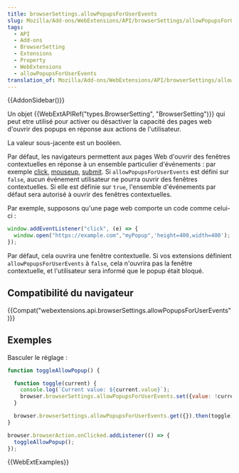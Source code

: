 ```yaml
---
title: browserSettings.allowPopupsForUserEvents
slug: Mozilla/Add-ons/WebExtensions/API/browserSettings/allowPopupsForUserEvents
tags:
  - API
  - Add-ons
  - BrowserSetting
  - Extensions
  - Property
  - WebExtensions
  - allowPopupsForUserEvents
translation_of: Mozilla/Add-ons/WebExtensions/API/browserSettings/allowPopupsForUserEvents
---
```

{{AddonSidebar()}}

Un objet {{WebExtAPIRef("types.BrowserSetting", "BrowserSetting")}} qui peut etre utilisé pour activer ou désactiver la capacité des pages web d'ouvrir des popups en réponse aux actions de l'utilisateur.

La valeur sous-jacente  est un booléen.

Par défaut, les navigateurs permettent aux pages Web d'ouvrir des fenêtres contextuelles en réponse à un ensemble particulier d'événements : par exemple [click](/fr/docs/Web/Events/click), [mouseup](/fr/docs/Web/Events/mouseup), [submit](/fr/docs/Web/Events/submit). Si `allowPopupsForUserEvents` est défini sur `false`, aucun événement utilisateur ne pourra ouvrir des fenêtres contextuelles. Si elle est définie sur `true`, l'ensemble d'événements par défaut sera autorisé à ouvrir des fenêtres contextuelles.

Par exemple, supposons qu'une page web comporte un code comme celui-ci :

```js
window.addEventListener("click", (e) => {
  window.open("https://example.com","myPopup",'height=400,width=400');
});
```

Par défaut, cela ouvrira une fenêtre contextuelle. Si vos extensions définient `allowPopupsForUserEvents` à `false`, cela n'ouvrira pas la fenêtre contextuelle, et l'utilisateur sera informé que le popup était bloqué.

## Compatibilité du navigateur

{{Compat("webextensions.api.browserSettings.allowPopupsForUserEvents")}}

## Exemples

Basculer le réglage :

```js
function toggleAllowPopup() {

  function toggle(current) {
    console.log(`Current value: ${current.value}`);
    browser.browserSettings.allowPopupsForUserEvents.set({value: !current.value});
  }

  browser.browserSettings.allowPopupsForUserEvents.get({}).then(toggle);
}

browser.browserAction.onClicked.addListener(() => {
  toggleAllowPopup();
});
```

{{WebExtExamples}}
